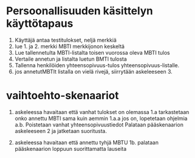 # Persoonallisuuden käsittelyn käyttötapaus
1. Käyttäjä antaa testitulokset, neljä merkkiä
2. lue 1. ja 2. merkki MBTI merkkijonon keskeltä
3. Lue tallennetulta MBTI-listalta toisen vuorossa oleva MBTI tulos
4. Vertaile annetun ja listalta luetun BMTI tulosta
5. Tallenna henkilöiden yhteensopivuus-tulos yhteensopivuus-listalle.
6. jos annetutMBTIt listalla on vielä rivejä, siirrytään askeleeseen 3.





# vaihtoehto-skenaariot
1. askeleessa havaitaan että vanhat tulokset on olemassa
1.a tarkastetaan onko annettu MBTI sama kuin aemmin
1.a.a jos on, lopetetaan ohjelmia
a.b. Poistetaan vanhat yhteensopivuustiedot
Palataan pääskenaarion askeleeseen 2 ja jatketaan suoritusta.

1. askeleessa havaitaan että annettu tyhjä MBTU
1b. palataan pääskenaarion loppuun suorittamatta lauseita